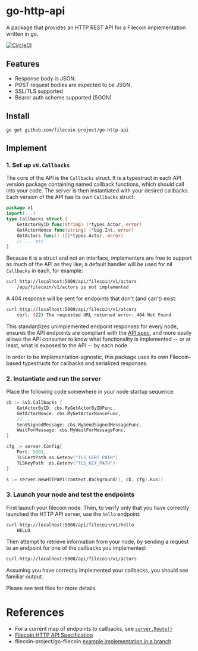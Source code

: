 # go-http-api

A package that provides an HTTP REST API for a Filecoin implementation written in go.

[![CircleCI](https://circleci.com/gh/filecoin-project/go-http-api.svg?style=svg)](https://circleci.com/gh/filecoin-project/go-http-api)

## Features
* Response body is JSON.
* POST request bodies are expected to be JSON.
* SSL/TLS supported
* Bearer auth scheme supported (SOON)

## Install
```
go get github.com/filecoin-project/go-http-api
```

## Implement

### 1. Set up `vN.Callbacks`
The core of the API is the `Callbacks` struct.  It is a typestruct in each API version package containing named callback functions, which should call into your code.  The server is then instantiated with your desired callbacks. Each version of the API has its own `Callbacks` struct: 
```go
package v1
import(...)
type Callbacks struct {
	GetActorByID func(string) (*types.Actor, error)
	GetActorNonce func(string) (*big.Int, error)
	GetActors func() ([]*types.Actor, error)
    // ... etc
}
```
Because it is a struct and not an interface, implementers are free to support as much of the API as they like; a default handler will be used for nil `Callbacks` in each, for example:
```bash
curl http://localhost:5000/api/filecoin/v1/actors
    /api/filecoin/v1/actors is not implemented
``` 
A 404 response will be sent for endpoints that don't (and can't) exist:
```bash
curl http://localhost:5000/api/filecoin/v1/atcorz
    curl: (22) The requested URL returned error: 404 Not Found
```
 This standardizes unimplemented endpoint responses for every node, ensures the API endpoints are compliant with the [API spec](https://github.com/filecoin-project/filecoin-http-api), and more easily allows the API consumer to know what functionality is implemented -- or at least, what is exposed to the API -- by each node. 

In order to be implementation-agnostic, this package uses its own Filecoin-based typestructs for callbacks and serialized responses.

### 2. Instantiate and run the server
Place the following code somewhere in your node startup sequence:

```go
cb := &v1.Callbacks {
    GetActorByID: cbs.MyGetActorByIDFunc,
    GetActorNonce: cbs.MyGetActorNonceFunc,
    // ...
    SendSignedMessage: cbs.MySendSignedMessageFunc,
    WaitForMessage: cbs.MyWaitForMessageFunc,
}

cfg := server.Config{
    Port: 5001,
    TLSCertPath os.Getenv("TLS_CERT_PATH")
    TLSKeyPath  os.Getenv("TLS_KEY_PATH")
}

s := server.NewHTTPAPI(context.Background(), cb, cfg).Run()
```

### 3. Launch your node and test the endpoints
First launch your filecoin node. Then, to verify only that you have correctly launched the HTTP API server, use the `hello` endpoint:

```bash
curl http://localhost:5000/api/filecoin/v1/hello
    HELLO
```

Then attempt to retrieve information from your node, by sending a request to an endpoint for one of the callbacks you implemented:
```bash
curl http://localhost:5000/api/filecoin/v1/actors
```

Assuming you have correctly implemented your callbacks, you should see familiar output.

Please see test files for more details. 

# References
* For a current map of endpoints to callbacks, see [`server.Route()`](https://github.com/filecoin-project/go-http-api/blob/516f52ea8f6e13c708613c42e087c346c1f39e2b/server.go#L84)
* [Filecoin HTTP API Specification](https://github.com/filecoin-project/filecoin-http-api)
* filecoin-project/go-filecoin [example implementation in a branch](https://github.com/filecoin-project/go-filecoin/tree/feat/rest-api-part1)